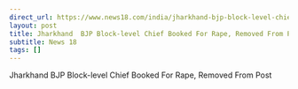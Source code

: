 ```yaml
---
direct_url: https://www.news18.com/india/jharkhand-bjp-block-level-chief-booked-for-rape-removed-from-post-8854301.html
layout: post
title: Jharkhand  BJP Block-level Chief Booked For Rape, Removed From Post
subtitle: News 18
tags: []
---
```


Jharkhand  BJP Block-level Chief Booked For Rape, Removed From Post
